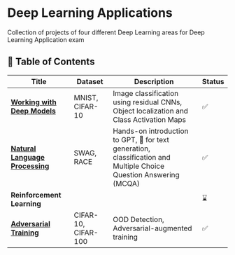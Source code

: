 # Deep Learning Applications
Collection of projects of four different Deep Learning areas for Deep Learning Application exam

## 📝 Table of Contents

| Title                           | Dataset             | Description                                                                                                          | Status |
| ------------------------------- | ------------------- | -------------------------------------------------------------------------------------------------------------------- | ------ |
| [**Working with Deep Models**](./lab1/README.md/)    | MNIST, CIFAR-10     | Image classification using residual CNNs, Object localization and Class Activation Maps                              | ✅     |
| [**Natural Language Processing**](./lab2/README.md/) | SWAG, RACE          | Hands-on introduction to GPT, 🤗 for text generation, classification and  Multiple Choice Question Answering (MCQA) | ✅     |
| **Reinforcement Learning**      |                     |                                                                                                                      | ⌛      |
| [**Adversarial Training**](./lab4/README.md/)        | CIFAR-10, CIFAR-100 | OOD Detection, Adversarial-augmented training                                                                        | ✅      |
